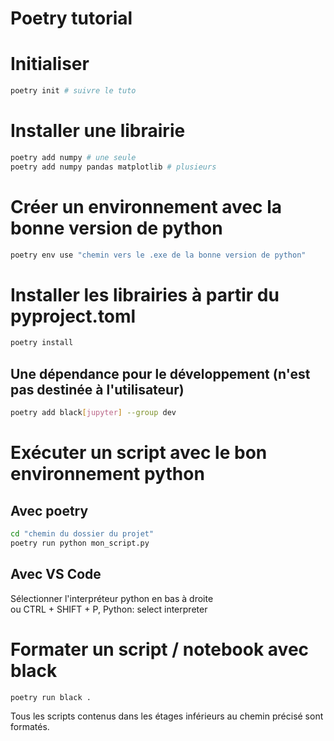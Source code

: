 # Poetry tutorial
# Initialiser 
```bash
poetry init # suivre le tuto
```

# Installer une librairie
```bash
poetry add numpy # une seule
poetry add numpy pandas matplotlib # plusieurs
```
# Créer un environnement avec la bonne version de python
```bash
poetry env use "chemin vers le .exe de la bonne version de python"
```

# Installer les librairies à partir du pyproject.toml
```bash
poetry install
```
## Une dépendance pour le développement (n'est pas destinée à l'utilisateur)
```bash
poetry add black[jupyter] --group dev
```

# Exécuter un script avec le bon environnement python
## Avec poetry
```bash
cd "chemin du dossier du projet"
poetry run python mon_script.py
```
## Avec VS Code
Sélectionner l'interpréteur python en bas à droite  
ou CTRL + SHIFT + P, Python: select interpreter

# Formater un script / notebook avec black
```bash
poetry run black .
```
Tous les scripts contenus dans les étages inférieurs au chemin précisé sont formatés.
